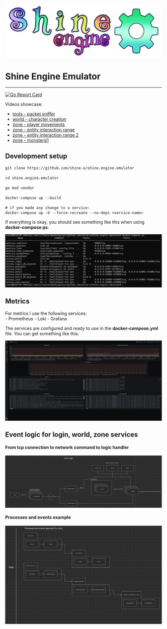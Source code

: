 ![](assets/shine.png)

# Shine Engine Emulator

---

[![Go Report Card](https://goreportcard.com/badge/github.com/shine-o/shine.engine.emulator)](https://goreportcard.com/report/github.com/shine-o/shine.engine.emulator)


Videos showcase: 

- [tools - packet sniffer](https://www.youtube.com/watch?v=Y08oHJucHRI)
- [world - character creation](https://www.youtube.com/watch?v=GF7cUkPe6BI&t=16s)
- [zone  - player movements](https://www.youtube.com/watch?v=WPR9IcppmkI)
- [zone  - entity interaction range](https://www.youtube.com/watch?v=cSnldVbl2wA&feature=youtu.be)
- [zone  - entity interaction range 2](https://www.youtube.com/watch?v=roSZNHxg7o4)
- [zone  - monsters!!](https://www.youtube.com/watch?v=f7nPVcIaKfw)


## Development setup

    git clone https://github.com/shine-o/shine.engine.emulator
    
    cd shine.engine.emulator
    
    go mod vendor
    
    docker-compose up --build
        
    # if you made any change to a service:
    docker-compose up -d --force-recreate --no-deps <service-name>
    
    
If everything is okay, you should see something like this when using **docker-compose ps**:


![](assets/docker-services.PNG)    

## Metrics
   
For metrics I use the following services:    
    - Prometheus
    - Loki
    - Grafana

The services are configured and ready to use in the **docker-compose.yml** file. You can get something like this:

![](assets/grafana.PNG)
    
## Event logic for login, world, zone services

#### From tcp connection to network command to logic handler

![](docs/zone-logic.PNG)


#### Processes and events example

![](docs/process-events.PNG)    